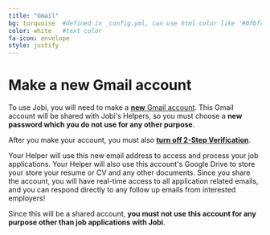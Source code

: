```yaml
---
title: "Gmail"
bg: turquoise  #defined in _config.yml, can use html color like '#0fbfcf'
color: white   #text color
fa-icon: envelope
style: justify
---
```


# Make a new Gmail account

To use Jobi, you will need to make a [**new** Gmail account](https://accounts.google.com/SignUp?service=mail&continue=https%3A%2F%2Fmail.google.com%2Fmail%2F&ltmpl=default). This Gmail account will be shared with Jobi's Helpers, so you must choose a **new password which you do not use for any other purpose**.

After you make your account, you must also [**turn off 2-Step Verification**](https://support.google.com/accounts/answer/1064203?hl=en).

Your Helper will use this new email address to access and process your job applications. Your Helper will also use this account's Google Drive to store your store your resume or CV and any other documents. Since you share the account, you will have real-time access to all application related emails, and you can respond directly to any follow up emails from interested employers!

Since this will be a shared account, **you must not use this account for any purpose other than job applications with Jobi**.

